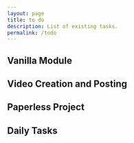 ```yaml
---
layout: page
title: to do
description: List of existing tasks.
permalink: /todo
---
```


## Vanilla Module

## Video Creation and Posting

## Paperless Project

## Daily Tasks
